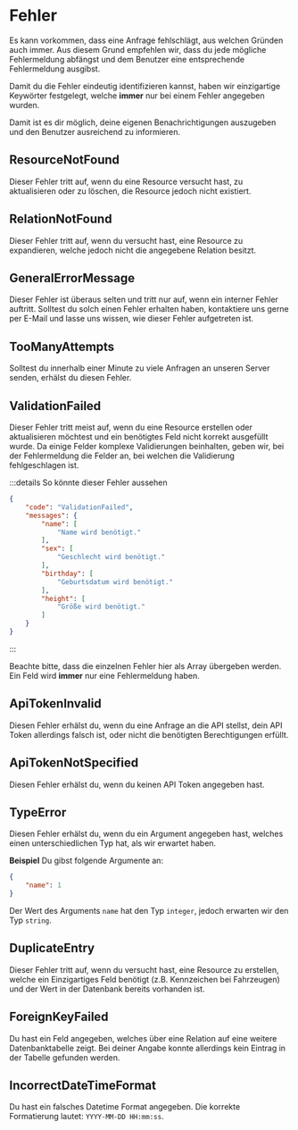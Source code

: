 # Fehler
Es kann vorkommen, dass eine Anfrage fehlschlägt, aus welchen Gründen auch immer. Aus diesem Grund empfehlen wir, dass du jede mögliche Fehlermeldung abfängst und dem Benutzer eine entsprechende Fehlermeldung ausgibst. 

Damit du die Fehler eindeutig identifizieren kannst, haben wir einzigartige Keywörter festgelegt, welche <b>immer</b> nur bei einem Fehler angegeben wurden.

Damit ist es dir möglich, deine eigenen Benachrichtigungen auszugeben und den Benutzer ausreichend zu informieren.

## ResourceNotFound
Dieser Fehler tritt auf, wenn du eine Resource versucht hast, zu aktualisieren oder zu löschen, die Resource jedoch nicht existiert.

## RelationNotFound
Dieser Fehler tritt auf, wenn du versucht hast, eine Resource zu expandieren, welche jedoch nicht die angegebene Relation besitzt.

## GeneralErrorMessage
Dieser Fehler ist überaus selten und tritt nur auf, wenn ein interner Fehler auftritt. Solltest du solch einen Fehler erhalten haben, kontaktiere uns gerne per E-Mail und lasse uns wissen, wie dieser Fehler aufgetreten ist.

## TooManyAttempts
Solltest du innerhalb einer Minute zu viele Anfragen an unseren Server senden, erhälst du diesen Fehler.

## ValidationFailed
Dieser Fehler tritt meist auf, wenn du eine Resource erstellen oder aktualisieren möchtest und ein benötigtes Feld nicht korrekt ausgefüllt wurde. Da einige Felder komplexe Validierungen beinhalten, geben wir, bei der Fehlermeldung die Felder an, bei welchen die Validierung fehlgeschlagen ist. 

:::details So könnte dieser Fehler aussehen
```json
{
    "code": "ValidationFailed",
    "messages": {
        "name": [
            "Name wird benötigt."
        ],
        "sex": [
            "Geschlecht wird benötigt."
        ],
        "birthday": [
            "Geburtsdatum wird benötigt."
        ],
        "height": [
            "Größe wird benötigt."
        ]
    }
}
```
:::

Beachte bitte, dass die einzelnen Fehler hier als Array übergeben werden. Ein Feld wird **immer** nur eine Fehlermeldung haben.

## ApiTokenInvalid
Diesen Fehler erhälst du, wenn du eine Anfrage an die API stellst, dein API Token allerdings falsch ist, oder nicht die benötigten Berechtigungen erfüllt.

## ApiTokenNotSpecified
Diesen Fehler erhälst du, wenn du keinen API Token angegeben hast.

## TypeError
Diesen Fehler erhälst du, wenn du ein Argument angegeben hast, welches einen unterschiedlichen Typ hat, als wir erwartet haben.

**Beispiel**
Du gibst folgende Argumente an:
```json
{
    "name": 1
}
```
Der Wert des Arguments `name` hat den Typ `integer`, jedoch erwarten wir den Typ `string`.

## DuplicateEntry
Dieser Fehler tritt auf, wenn du versucht hast, eine Resource zu erstellen, welche ein Einzigartiges Feld benötigt (z.B. Kennzeichen bei Fahrzeugen) und der Wert in der Datenbank bereits vorhanden ist.

## ForeignKeyFailed
Du hast ein Feld angegeben, welches über eine Relation auf eine weitere Datenbanktabelle zeigt. Bei deiner Angabe konnte allerdings kein Eintrag in der Tabelle gefunden werden.

## IncorrectDateTimeFormat
Du hast ein falsches Datetime Format angegeben. Die korrekte Formatierung lautet: `YYYY-MM-DD HH:mm:ss`.